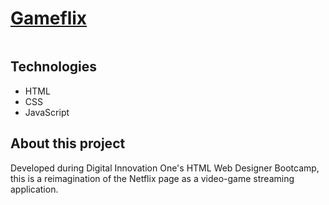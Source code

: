 <h1><a href="https://catapultaazul.github.io/gameflix/">Gameflix</a></h1>

<img src="">

<h2>Technologies</h2>
<ul>
  <li>HTML</li>
  <li>CSS</li>
  <li>JavaScript</li>
</ul>

<h2>About this project</h2>
<p>
Developed during Digital Innovation One's HTML Web Designer Bootcamp, this is a reimagination of the Netflix page as a video-game streaming application.
</p>
